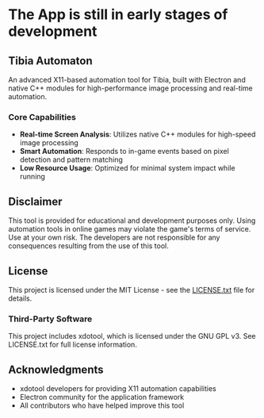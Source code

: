 # The App is still in early stages of development

## Tibia Automaton

An advanced X11-based automation tool for Tibia, built with Electron and native C++ modules for high-performance image processing and real-time automation.

### Core Capabilities

- **Real-time Screen Analysis**: Utilizes native C++ modules for high-speed image processing
- **Smart Automation**: Responds to in-game events based on pixel detection and pattern matching
- **Low Resource Usage**: Optimized for minimal system impact while running

## Disclaimer

This tool is provided for educational and development purposes only. Using automation tools in online games may violate the game's terms of service. Use at your own risk. The developers are not responsible for any consequences resulting from the use of this tool.

## License

This project is licensed under the MIT License - see the [LICENSE.txt](LICENSE.txt) file for details.

### Third-Party Software

This project includes xdotool, which is licensed under the GNU GPL v3. See LICENSE.txt for full license information.

## Acknowledgments

- xdotool developers for providing X11 automation capabilities
- Electron community for the application framework
- All contributors who have helped improve this tool

